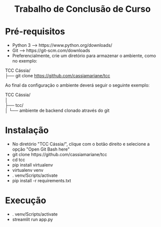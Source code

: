 <h1 align="center"> Trabalho de Conclusão de Curso </h1>

# Pré-requisitos
<ul>
<li>Python 3 --> https://www.python.org/downloads/</li>
<li>Git --> https://git-scm.com/downloads</li>
<li>Preferencialmente, crie um diretório para armazenar o ambiente, como no exemplo:</li>
</ul>

TCC Cássia/<br>
├── git clone https://github.com/cassiamariane/tcc<br>

Ao final da configuração o ambiente deverá seguir o seguinte exemplo:

TCC Cássia/<br>
│<br>
├── tcc/<br>
│   └── ambiente de backend clonado através do git<br>

# Instalação
<ul>
<li>No diretório "TCC Cássia/", clique com o botão direito e selecione a opção "Open Git Bash here"</li>
<li>git clone https://github.com/cassiamariane/tcc</li>
<li>cd tcc</li>
<li>pip install virtualenv</li>
<li>virtualenv venv</li>
<li>. venv/Scripts/activate</li>
<li>pip install -r requirements.txt</li>
</ul>

# Execução
<ul>
<li>. venv/Scripts/activate</li>
<li>streamlit run app.py</li>
</ul>
